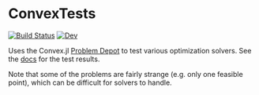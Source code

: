 # ConvexTests

[![Build Status](https://github.com/ericphanson/ConvexTests.jl/workflows/CI/badge.svg)](https://github.com/ericphanson/ConvexTests.jl/actions)
[![Dev](https://img.shields.io/badge/docs-dev-blue.svg)](https://ericphanson.github.io/ConvexTests.jl/dev)

Uses the Convex.jl [Problem Depot](https://www.juliaopt.org/Convex.jl/stable/problem_depot/) to test various
optimization solvers. See the
[docs](https://ericphanson.github.io/ConvexTests.jl/dev) for the test results.

Note that some of the problems are fairly strange (e.g. only one feasible
point), which can be difficult for solvers to handle.
